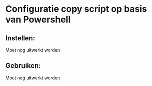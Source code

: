 # Configuratie copy script op basis van Powershell
## Instellen:
Moet nog uitwerkt worden
## Gebruiken:
Moet nog uitwerkt worden